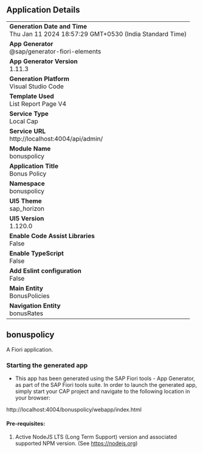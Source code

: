 ## Application Details
|               |
| ------------- |
|**Generation Date and Time**<br>Thu Jan 11 2024 18:57:29 GMT+0530 (India Standard Time)|
|**App Generator**<br>@sap/generator-fiori-elements|
|**App Generator Version**<br>1.11.3|
|**Generation Platform**<br>Visual Studio Code|
|**Template Used**<br>List Report Page V4|
|**Service Type**<br>Local Cap|
|**Service URL**<br>http://localhost:4004/api/admin/
|**Module Name**<br>bonuspolicy|
|**Application Title**<br>Bonus Policy|
|**Namespace**<br>bonuspolicy|
|**UI5 Theme**<br>sap_horizon|
|**UI5 Version**<br>1.120.0|
|**Enable Code Assist Libraries**<br>False|
|**Enable TypeScript**<br>False|
|**Add Eslint configuration**<br>False|
|**Main Entity**<br>BonusPolicies|
|**Navigation Entity**<br>bonusRates|

## bonuspolicy

A Fiori application.

### Starting the generated app

-   This app has been generated using the SAP Fiori tools - App Generator, as part of the SAP Fiori tools suite.  In order to launch the generated app, simply start your CAP project and navigate to the following location in your browser:

http://localhost:4004/bonuspolicy/webapp/index.html

#### Pre-requisites:

1. Active NodeJS LTS (Long Term Support) version and associated supported NPM version.  (See https://nodejs.org)


